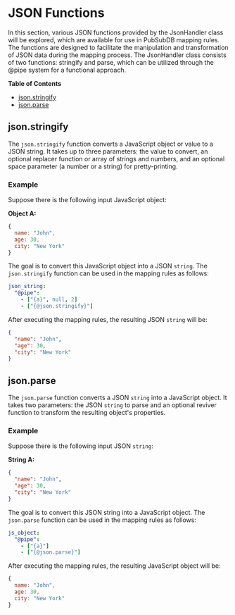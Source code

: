 # JSON Functions

In this section, various JSON functions provided by the JsonHandler class will be explored, which are available for use in PubSubDB mapping rules. The functions are designed to facilitate the manipulation and transformation of JSON data during the mapping process. The JsonHandler class consists of two functions: stringify and parse, which can be utilized through the @pipe system for a functional approach.

**Table of Contents**
- [json.stringify](#jsonstringify)
- [json.parse](#jsonparse)

## json.stringify

The `json.stringify` function converts a JavaScript object or value to a JSON string. It takes up to three parameters: the value to convert, an optional replacer function or array of strings and numbers, and an optional space parameter (a number or a string) for pretty-printing.

### Example

Suppose there is the following input JavaScript object:

**Object A:**
```javascript
{
  name: "John",
  age: 30,
  city: "New York"
}
```

The goal is to convert this JavaScript object into a JSON `string`. The `json.stringify` function can be used in the mapping rules as follows:

```yaml
json_string:
  "@pipe":
    - ["{a}", null, 2]
    - ["{@json.stringify}"]
```

After executing the mapping rules, the resulting JSON `string` will be:

```json
{
  "name": "John",
  "age": 30,
  "city": "New York"
}
```

## json.parse

The `json.parse` function converts a JSON `string` into a JavaScript object. It takes two parameters: the JSON `string` to parse and an optional reviver function to transform the resulting object's properties.

### Example

Suppose there is the following input JSON `string`:

**String A:**
```json
{
  "name": "John",
  "age": 30,
  "city": "New York"
}
```

The goal is to convert this JSON string into a JavaScript object. The `json.parse` function can be used in the mapping rules as follows:

```yaml
js_object:
  "@pipe":
    - ["{a}"]
    - ["{@json.parse}"]
```

After executing the mapping rules, the resulting JavaScript object will be:

```javascript
{
  name: "John",
  age: 30,
  city: "New York"
}
```
